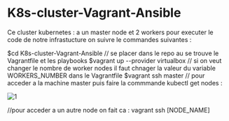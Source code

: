 # K8s-cluster-Vagrant-Ansible

Ce cluster kubernetes : a un master node et 2 workers 
pour executer le code de notre infrastucture on suivre le commandes suivantes : 

$cd K8s-cluster-Vagrant-Ansible // se placer dans le repo au se trouve le Vagrantfile et les playbooks
$vagrant up --provider virtualbox // si on veut changer le nombre de worker nodes il faut chnager la valeur du variable WORKERS_NUMBER dans le Vagrantfile 
$vagrant ssh master // pour acceder a la machine master puis faire la commmande kubectl get nodes :

![1](https://user-images.githubusercontent.com/124509691/235795928-18082e7a-c34e-4d53-baa2-646c6da5ce3a.PNG)

//pour acceder a un autre node on fait ca : vagrant ssh [NODE_NAME] 

